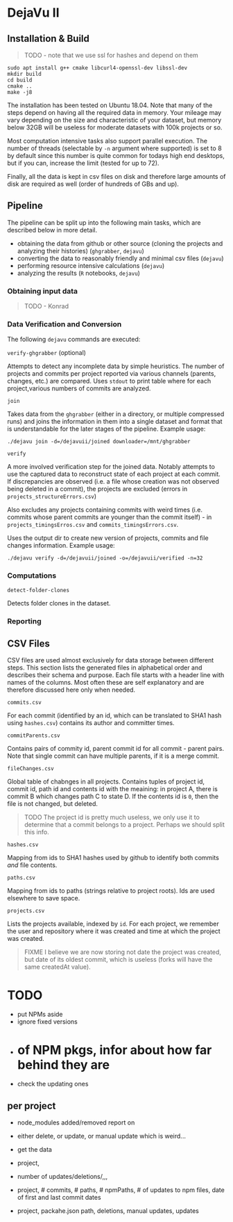 # DejaVu II

## Installation & Build

> TODO - note that we use ssl for hashes and depend on them

    sudo apt install g++ cmake libcurl4-openssl-dev libssl-dev
    mkdir build
    cd build
    cmake ..
    make -j8

The installation has been tested on Ubuntu 18.04. Note that many of the steps depend on having all the required data in memory. Your mileage may vary depending on the size and characteristic of your dataset, but memory below 32GB will be useless for moderate datasets with 100k projects or so. 

Most computation intensive tasks also support parallel execution. The number of threads (selectable by `-n` argument where supported) is set to 8 by default since this number is quite common for todays high end desktops, but if you can, increase the limit (tested for up to 72).

Finally, all the data is kept in csv files on disk and therefore large amounts of disk are required as well (order of hundreds of GBs and up).

## Pipeline

The pipeline can be split up into the following main tasks, which are described below in more detail.

- obtaining the data from github or other source (cloning the projects and analyzing their histories) (`ghgrabber`, `dejavu`)
- converting the data to reasonably friendly and minimal csv files (`dejavu`)
- performing resource intensive calculations (`dejavu`)
- analyzing the results (`R` notebooks, `dejavu`)

### Obtaining input data

> TODO - Konrad

### Data Verification and Conversion

The following `dejavu` commands are executed:

`verify-ghgrabber` (optional)

Attempts to detect any incomplete data by simple heuristics. The number of projects and commits per project reported via various channels (parents, changes, etc.) are compared. Uses `stdout` to print table where for each project,various numbers of commits are analyzed.

`join`

Takes data from the `ghgrabber` (either in a directory, or multiple compressed runs) and joins the information in them into a single dataset and format that is understandable for the later stages of the pipeline. Example usage:

    ./dejavu join -d=/dejavuii/joined downloader=/mnt/ghgrabber

`verify`

A more involved verification step for the joined data. Notably attempts to use the captured data to reconstruct state of each project at each commit. If discrepancies are observed (i.e. a file whose creation was not observed being deleted in a commit), the projects are excluded (errors in `projects_structureErrors.csv`)

Also excludes any projects containing commits with weird times (i.e. commits whose parent commits are younger than the commit itself) - in `projects_timingsErros.csv` and `commits_timingsErrors.csv`.

Uses the output dir to create new version of projects, commits and file changes information. Example usage:

    ./dejavu verify -d=/dejavuii/joined -o=/dejavuii/verified -n=32

### Computations

`detect-folder-clones`

Detects folder clones in the dataset. 

### Reporting



## CSV Files

CSV files are used almost exclusively for data storage between different steps. This section lists the generated files in alphabetical order and describes their schema and purpose. Each file starts with a header line with names of the columns. Most often these are self explanatory and are therefore discussed here only when needed.

`commits.csv`

For each commit (identified by an id, which can be translated to SHA1 hash using `hashes.csv`) contains its author and committer times. 

`commitParents.csv`

Contains pairs of commity id, parent commit id for all commit - parent pairs. Note that single commit can have multiple parents, if it is a merge commit. 

`fileChanges.csv`

Global table of chabnges in all projects. Contains tuples of project id, commit id, path id and contents id with the meaining: in project A, there is commit B which changes path C to state D. If the contents id is `0`, then the file is not changed, but deleted.

> TODO The project id is pretty much useless, we only use it to determine that a commit belongs to a project. Perhaps we should split this info. 

`hashes.csv`

Mapping from ids to SHA1 hashes used by github to identify both commits *and* file contents.

`paths.csv`

Mapping from ids to paths (strings relative to project roots). Ids are used elsewhere to save space. 

`projects.csv`

Lists the projects available, indexed by `id`. For each project, we remember the user and repository where it was created and time at which the project was created.

> FIXME I believe we are now storing not date the project was created, but date of its oldest commit, which is useless (forks will have the same createdAt value).

# TODO

- put NPMs aside
- ignore fixed versions
- # of NPM pkgs, infor about how far behind they are
- check the updating ones

## per project

- node_modules added/removed report on
- either delete, or update, or manual update which is weird...

- get the data

- project,
- number of updates/deletions/,,,


- project, # commits, # paths, # npmPaths, # of updates to npm files, date of first and last commit dates


- project, packahe.json path, deletions, manual updates, updates





